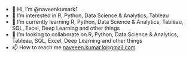 - 👋 Hi, I’m @naveenkumark1
- 👀 I’m interested in R, Python, Data Science & Analytics, Tableau
- 🌱 I’m currently learning R, Python, Data Science & Analytics, Tableau, SQL, Excel, Deep Learning and other things 
- 💞️ I’m looking to collaborate on R, Python, Data Science & Analytics, Tableau, SQL, Excel, Deep Learning and other things
- 📫 How to reach me naveeen.kumar.k@gmail.com

<!---
naveenkumark1/naveenkumark1 is a ✨ special ✨ repository because its `README.md` (this file) appears on your GitHub profile.
You can click the Preview link to take a look at your changes.
--->
